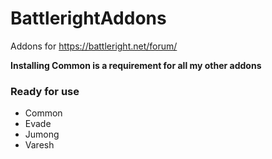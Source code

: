 # BattlerightAddons
Addons for https://battleright.net/forum/

**Installing Common is a requirement for all my other addons**

### Ready for use
- Common
- Evade
- Jumong
- Varesh


